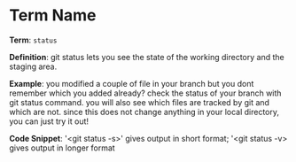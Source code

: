 # Term Name

**Term**: `status`

**Definition**: git status lets you see the state of the working directory and the staging area.

**Example**: you modified a couple of file in your branch but you dont remember which you added already? check the status of your branch with git status command. you will also see which files are tracked by git and which are not. since this does not change anything in your local directory, you can just try it out!

**Code Snippet**: '<git status -s>' gives output in short format; '<git status -v> gives output in longer format
